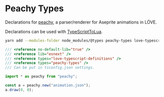 # Peachy Types

Declarations for [peachy](https://github.com/josh-perry/peachy), a parser/renderer for Aseprite animations in LÖVE.

Declarations can be used with [TypeScriptToLua](https://github.com/TypeScriptToLua/TypeScriptToLua).

```sh
yarn add --modules-folder node_modules/@types peachy-types love-typescript-definitions
```

```ts
/// <reference no-default-lib="true" />
/// <reference lib="esnext" />
/// <reference types="love-typescript-definitions" />
/// <reference types="peachy-types" />
/// Can be put in tsconfig.json settings.

import * as peachy from "peachy";

const a = peachy.new("animation.json");
a.draw(0, 0);
```
